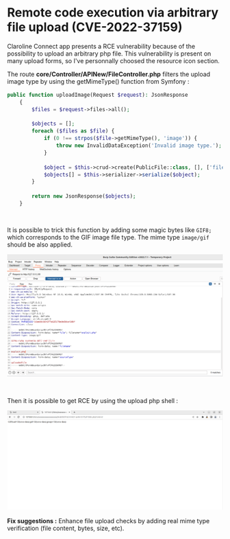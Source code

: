 # Remote code execution via arbitrary file upload (CVE-2022-37159)

Claroline Connect app presents a RCE vulnerability because of the possibility to upload an arbitrary php file. This vulnerability is present on many upload forms, so I've
personnally choosed the resource icon section.

The route **core/Controller/APINew/FileController.php** filters the upload image type by using the getMimeType() function from Symfony : 

```php
public function uploadImage(Request $request): JsonResponse
    {
        $files = $request->files->all();

        $objects = [];
        foreach ($files as $file) {
            if (0 !== strpos($file->getMimeType(), 'image')) {
                throw new InvalidDataException('Invalid image type.');
            }

            $object = $this->crud->create(PublicFile::class, [], ['file' => $file, Crud::THROW_EXCEPTION]);
            $objects[] = $this->serializer->serialize($object);
        }

        return new JsonResponse($objects);
    }
```
    
    
<br>
    
It is possible to trick this function by adding some magic bytes like ```GIF8;``` which corresponds to the GIF image file type. The mime type ```image/gif``` 
should be also applied.

![burp poc](https://raw.githubusercontent.com/matthieu-hackwitharts/claroline-CVEs/main/rce/poc_rce_burp.PNG)

<br>

Then it is possible to get RCE by using the upload php shell :

![rce poc](https://raw.githubusercontent.com/matthieu-hackwitharts/claroline-CVEs/main/rce/rce_new_poc.PNG)

**Fix suggestions :** Enhance file upload checks by adding real mime type verification (file content, bytes, size, etc). 


